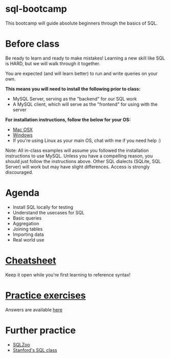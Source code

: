 # sql-bootcamp

This bootcamp will guide absolute beginners through the basics of SQL. 

# Before class

Be ready to learn and ready to make mistakes! Learning a new skill like SQL is
HARD, but we will walk through it together.

You are expected (and will learn better) to run and write queries on your own.

**This means you will need to install the following prior to class:**

- MySQL Server, serving as the "backend" for our SQL work
- A MySQL client, which will serve as the "frontend" for using with the server

**For installation instructions, follow the below for your OS:**

- [Mac OSX](/osx_installation.md)
- [Windows](/windows_installation.md)
- If you're using Linux as your main OS, chat with me if you need help :)

Note: All in-class examples will assume you followed the installation 
instructions to use MySQL. Unless you have a compelling reason, you should just
follow the instructions above. Other SQL dialects (SQLite, SQL Server) will 
work but may have slight differences. Access is strongly discouraged.

# Agenda

- Install SQL locally for testing
- Understand the usecases for SQL
- Basic queries
- Aggregation
- Joining tables
- Importing data
- Real world use

# [Cheatsheet](/cheatsheet.md)

Keep it open while you're first learning to reference syntax!

# [Practice exercises](/exercises.md)

Answers are available [here](answers.md)

# Further practice

- [SQLZoo](http://sqlzoo.net/)
- [Stanford's SQL class](https://lagunita.stanford.edu/courses/DB/2014/SelfPaced/about)